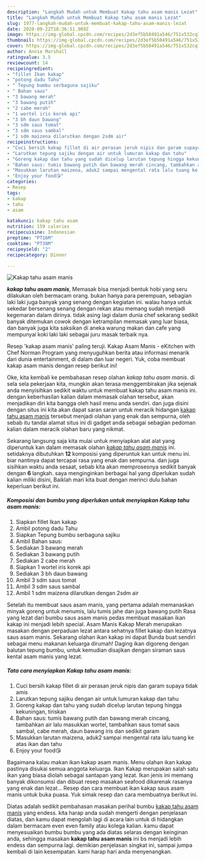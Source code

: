 ```yaml
---
description: "Langkah Mudah untuk Membuat Kakap tahu asam manis Lezat"
title: "Langkah Mudah untuk Membuat Kakap tahu asam manis Lezat"
slug: 1977-langkah-mudah-untuk-membuat-kakap-tahu-asam-manis-lezat
date: 2020-09-22T18:36:51.989Z
image: https://img-global.cpcdn.com/recipes/2d3ef5b50491a546/751x532cq70/kakap-tahu-asam-manis-foto-resep-utama.jpg
thumbnail: https://img-global.cpcdn.com/recipes/2d3ef5b50491a546/751x532cq70/kakap-tahu-asam-manis-foto-resep-utama.jpg
cover: https://img-global.cpcdn.com/recipes/2d3ef5b50491a546/751x532cq70/kakap-tahu-asam-manis-foto-resep-utama.jpg
author: Annie Marshall
ratingvalue: 3.5
reviewcount: 14
recipeingredient:
- "fillet Ikan kakap"
- "potong dadu Tahu"
- " Tepung bumbu serbaguna sajiku"
- " Bahan saus"
- "3 bawang merah"
- "3 bawang putih"
- "2 cabe merah"
- "1 wortel iris korek api"
- "3 bh daun bawang"
- "3 sdm saus tomat"
- "3 sdm saus sambal"
- "1 sdm maizena dilarutkan dengan 2sdm air"
recipeinstructions:
- "Cuci bersih kakap fillet di air perasan jeruk nipis dan garam supaya tidak amis"
- "Larutkan tepung sajiku dengan air untuk lumuran kakap dan tahu"
- "Goreng kakap dan tahu yang sudah dicelup larutan tepung hingga kekuningan, tiriskan"
- "Bahan saus: tumis bawang putih dan bawang merah cincang, tambahkan air lalu masukkan wortel, tambahkan saus tomat saus sambal, cabe merah, daun bawang iris dan sedikit garam"
- "Masukkan larutan maizena, aduk2 sampai mengental rata lalu tuang ke atas ikan dan tahu"
- "Enjoy your food😘"
categories:
- Resep
tags:
- kakap
- tahu
- asam

katakunci: kakap tahu asam 
nutrition: 159 calories
recipecuisine: Indonesian
preptime: "PT16M"
cooktime: "PT38M"
recipeyield: "2"
recipecategory: Dinner

---
```



![Kakap tahu asam manis](https://img-global.cpcdn.com/recipes/2d3ef5b50491a546/751x532cq70/kakap-tahu-asam-manis-foto-resep-utama.jpg)

<b><i>kakap tahu asam manis</i></b>, Memasak bisa menjadi bentuk hobi yang seru dilakukan oleh bermacam orang. bukan hanya para perempuan, sebagian laki laki juga banyak yang senang dengan kegiatan ini. walau hanya untuk sekedar bersenang senang dengan rekan atau memang sudah menjadi kegemaran dalam dirinya. tidak asing lagi dalam dunia chef sekarang sedikit banyak ditemukan cowok dengan ketrampilan memasak yang luar biasa, dan banyak juga kita saksikan di aneka warung makan dan cafe yang mempunyai koki laki laki sebagai juru masak terbaik nya.

Resep &#39;kakap asam manis&#39; paling teruji. Kakap Asam Manis - eKitchen with Chef Norman Program yang menyuguhkan berita atau informasi menarik dari dunia entertainment, di dalam dan luar negeri. Yuk, coba membuat kakap asam manis dengan resep berikut ini!

Oke, kita kembali ke pembahasan resep olahan <i>kakap tahu asam manis</i>. di sela sela pekerjaan kita, mungkin akan terasa menggembirakan jika sejenak anda menyisihkan sedikit waktu untuk membuat kakap tahu asam manis ini. dengan keberhasilan kalian dalam memasak olahan tersebut, akan menjadikan diri kita bangga oleh hasil menu anda sendiri. dan juga disini dengan situs ini kita akan dapat saran saran untuk meracik hidangan <u>kakap tahu asam manis</u> tersebut menjadi olahan yang enak dan sempurna, oleh sebab itu tandai alamat situs ini di gadget anda sebagai sebagian pedoman kalian dalam meracik olahan baru yang nikmat.


Sekarang langsung saja kita mulai untuk menyiapkan alat alat yang diperuntuk kan dalam memasak olahan <u><i>kakap tahu asam manis</i></u> ini. setidaknya dibutuhkan <b>12</b> komposisi yang diperuntuk kan untuk menu ini. biar nantinya dapat tercapai rasa yang enak dan sempurna. dan juga sisihkan waktu anda sesaat, sebab kita akan memprosesnya sedikit banyak dengan <b>6</b> langkah. saya menginginkan berbagai hal yang diperlukan sudah kalian miliki disini, Baiklah mari kita buat dengan merinci dulu bahan keperluan berikut ini.

<!--inarticleads1-->

##### Komposisi dan bumbu yang diperlukan untuk menyiapkan Kakap tahu asam manis:

1. Siapkan fillet Ikan kakap
1. Ambil potong dadu Tahu
1. Siapkan  Tepung bumbu serbaguna sajiku
1. Ambil  Bahan saus:
1. Sediakan 3 bawang merah
1. Sediakan 3 bawang putih
1. Sediakan 2 cabe merah
1. Siapkan 1 wortel iris korek api
1. Sediakan 3 bh daun bawang
1. Ambil 3 sdm saus tomat
1. Ambil 3 sdm saus sambal
1. Ambil 1 sdm maizena dilarutkan dengan 2sdm air


Setelah itu membuat saus asam manis, yang pertama adalah memanaskan minyak goreng untuk menumis, lalu tumis jahe dan juga bawang putih Rasa yang lezat dari bumbu saus asam manis pedas membuat masakan ikan kakap ini menjadi lebih special. Asam Manis Kakap Merah merupakan masakan dengan perpaduan lezat antara sehatnya fillet kakap dan lezatnya saus asam manis. Sekarang olahan ikan kakap ini dapat Bunda buat sendiri sebagai menu makanan keluarga dirumah! Daging ikan digoreng dengan balutan tepung bumbu, untuk kemudian disajikan dengan siraman saus kental asam manis yang lezat. 

<!--inarticleads2-->

##### Tata cara menyiapkan Kakap tahu asam manis:

1. Cuci bersih kakap fillet di air perasan jeruk nipis dan garam supaya tidak amis
1. Larutkan tepung sajiku dengan air untuk lumuran kakap dan tahu
1. Goreng kakap dan tahu yang sudah dicelup larutan tepung hingga kekuningan, tiriskan
1. Bahan saus: tumis bawang putih dan bawang merah cincang, tambahkan air lalu masukkan wortel, tambahkan saus tomat saus sambal, cabe merah, daun bawang iris dan sedikit garam
1. Masukkan larutan maizena, aduk2 sampai mengental rata lalu tuang ke atas ikan dan tahu
1. Enjoy your food😘


Bagaimana kalau makan ikan kakap asam manis. Menu olahan ikan kakap pastinya disukai semua anggota keluarga. Ikan Kakap merupakan salah satu ikan yang biasa diolah sebagai santapan yang lezat. Ikan jenis ini memang banyak dikonsumsi dan dibuat resep masakan seafood dikarenak rasanya yang enak dan lezat… Resep dan cara membuat ikan kakap saus asam manis untuk buka puasa. Yuk simak resep dan cara membuatnya berikut ini. 

Diatas adalah sedikit pembahasan masakan perihal bumbu <u>kakap tahu asam manis</u> yang endess. kita harap anda sudah mengerti dengan penjelasan diatas, dan kamu dapat mengolah lagi di acara lain untuk di hidangkan dalam bermacam even even family atau kolega kalian. kamu dapat menyesuaikan bumbu bumbu yang ada diatas selaras dengan keinginan anda, sehingga masakan <b>kakap tahu asam manis</b> ini bs menjadi lebih endess dan sempurna lagi. demikian penjelasan singkat ini, sampai jumpa kembali di lain kesempatan. kami harap hari anda menyenangkan.
